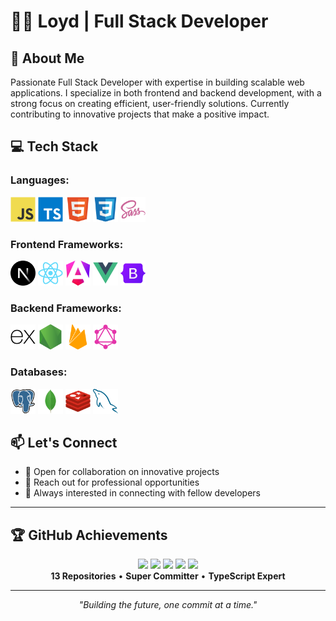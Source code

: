 # 👨‍💻 Loyd | Full Stack Developer

## 🚀 About Me
Passionate Full Stack Developer with expertise in building scalable web applications. I specialize in both frontend and backend development, with a strong focus on creating efficient, user-friendly solutions. Currently contributing to innovative projects that make a positive impact.

## 💻 Tech Stack

### Languages:
<div>
  <img src="https://raw.githubusercontent.com/devicons/devicon/master/icons/javascript/javascript-original.svg" alt="javascript" width="40" height="40"/>
  <img src="https://raw.githubusercontent.com/devicons/devicon/master/icons/typescript/typescript-original.svg" alt="typescript" width="40" height="40"/>
  <img src="https://raw.githubusercontent.com/devicons/devicon/master/icons/html5/html5-original.svg" alt="html5" width="40" height="40"/>
  <img src="https://raw.githubusercontent.com/devicons/devicon/master/icons/css3/css3-original.svg" alt="css3" width="40" height="40"/>
  <img src="https://raw.githubusercontent.com/devicons/devicon/master/icons/sass/sass-original.svg" alt="sass" width="40" height="40"/>
</div>

### Frontend Frameworks:
<div>
  <img src="https://raw.githubusercontent.com/devicons/devicon/master/icons/nextjs/nextjs-original.svg" alt="nextjs" width="40" height="40"/>
  <img src="https://raw.githubusercontent.com/devicons/devicon/master/icons/react/react-original.svg" alt="react" width="40" height="40"/>
  <img src="https://raw.githubusercontent.com/devicons/devicon/master/icons/angular/angular-original.svg" alt="angular" width="40" height="40"/>
  <img src="https://raw.githubusercontent.com/devicons/devicon/master/icons/vuejs/vuejs-original.svg" alt="vuejs" width="40" height="40"/>
  <img src="https://raw.githubusercontent.com/devicons/devicon/master/icons/bootstrap/bootstrap-original.svg" alt="bootstrap" width="40" height="40"/>
</div>

### Backend Frameworks:
<div>
  <img src="https://raw.githubusercontent.com/devicons/devicon/master/icons/express/express-original.svg" alt="express" width="40" height="40"/>
  <img src="https://raw.githubusercontent.com/devicons/devicon/master/icons/nodejs/nodejs-original.svg" alt="nodejs" width="40" height="40"/>
  <img src="https://raw.githubusercontent.com/devicons/devicon/master/icons/firebase/firebase-plain.svg" alt="firebase" width="40" height="40"/>
  <img src="https://raw.githubusercontent.com/devicons/devicon/master/icons/graphql/graphql-plain.svg" alt="graphql" width="40" height="40"/>
</div>

### Databases:
<div>
  <img src="https://raw.githubusercontent.com/devicons/devicon/master/icons/postgresql/postgresql-original.svg" alt="postgresql" width="40" height="40"/>
  <img src="https://raw.githubusercontent.com/devicons/devicon/master/icons/mongodb/mongodb-original.svg" alt="mongodb" width="40" height="40"/>
  <img src="https://raw.githubusercontent.com/devicons/devicon/master/icons/redis/redis-original.svg" alt="redis" width="40" height="40"/>
  <img src="https://raw.githubusercontent.com/devicons/devicon/master/icons/mysql/mysql-original.svg" alt="mysql" width="40" height="40"/>
</div>

## 📫 Let's Connect
- 💼 Open for collaboration on innovative projects
- 📧 Reach out for professional opportunities
- 🤝 Always interested in connecting with fellow developers

---

## 🏆 GitHub Achievements
<div align="center">
  <picture>
    <source media="(prefers-color-scheme: dark)" srcset="https://user-images.githubusercontent.com/65187002/172940015-d9d072e7-c47d-4ddd-83f6-8e7717a721b8.png">
    <img src="https://user-images.githubusercontent.com/65187002/172940015-d9d072e7-c47d-4ddd-83f6-8e7717a721b8.png" width="90">
  </picture>
  <picture>
    <source media="(prefers-color-scheme: dark)" srcset="https://user-images.githubusercontent.com/65187002/172940165-65a98168-6b5e-4d12-a677-7b67f666b325.png">
    <img src="https://user-images.githubusercontent.com/65187002/172940165-65a98168-6b5e-4d12-a677-7b67f666b325.png" width="90">
  </picture>
  <picture>
    <source media="(prefers-color-scheme: dark)" srcset="https://user-images.githubusercontent.com/65187002/172940126-28e350c7-5cae-4c83-a68c-84eb2b60f2ca.png">
    <img src="https://user-images.githubusercontent.com/65187002/172940126-28e350c7-5cae-4c83-a68c-84eb2b60f2ca.png" width="90">
  </picture>
  <picture>
    <source media="(prefers-color-scheme: dark)" srcset="https://user-images.githubusercontent.com/65187002/172940066-29b891ba-a1c0-4ed6-9525-3adc1c24ec82.png">
    <img src="https://user-images.githubusercontent.com/65187002/172940066-29b891ba-a1c0-4ed6-9525-3adc1c24ec82.png" width="90">
  </picture>
  <picture>
    <source media="(prefers-color-scheme: dark)" srcset="https://user-images.githubusercontent.com/65187002/172940461-3f231c63-11b6-4805-9241-c83b31da3745.png">
    <img src="https://user-images.githubusercontent.com/65187002/172940461-3f231c63-11b6-4805-9241-c83b31da3745.png" width="90">
  </picture>
</div>

<div align="center">
  <b>13 Repositories</b> • <b>Super Committer</b> • <b>TypeScript Expert</b>
</div>

---
<div align="center">
  <i>"Building the future, one commit at a time."</i>
</div>